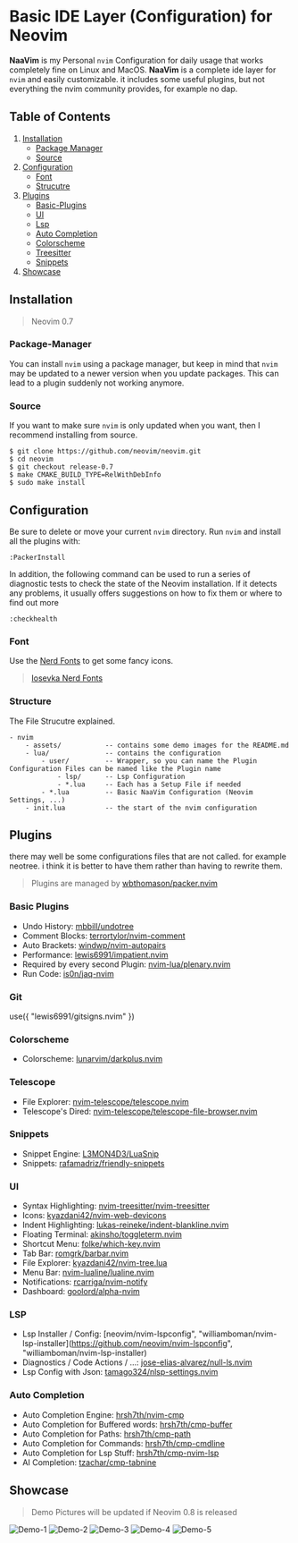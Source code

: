 # Basic IDE Layer (Configuration) for Neovim

**NaaVim** is my Personal `nvim` Configuration for daily usage that works completely fine on Linux and MacOS. **NaaVim** is a complete ide layer for `nvim` and easily customizable. it includes some useful plugins, but not everything the nvim community provides, for example no dap.

## Table of Contents

1. [Installation](#installation)
   - [Package Manager](#package-manager)
   - [Source](#source)
2. [Configuration](#configuration)
   - [Font](#font)
   - [Strucutre](#strucutre)
3. [Plugins](#plugins)
   - [Basic-Plugins](#basic-plugins)
   - [UI](#ui)
   - [Lsp](#lsp)
   - [Auto Completion](#auto-completion)
   - [Colorscheme](#colorscheme)
   - [Treesitter](#treesitter)
   - [Snippets](#snippets)
4. [Showcase](#showcase)

## Installation

> Neovim 0.7

### Package-Manager

You can install `nvim` using a package manager, but keep in mind that `nvim` may be updated to a newer version when you update packages. This can lead to a plugin suddenly not working anymore.

### Source

If you want to make sure `nvim` is only updated when you want, then I recommend installing from source.

```
$ git clone https://github.com/neovim/neovim.git
$ cd neovim
$ git checkout release-0.7
$ make CMAKE_BUILD_TYPE=RelWithDebInfo
$ sudo make install
```

## Configuration

Be sure to delete or move your current `nvim` directory. Run `nvim` and install all the plugins with:

```
:PackerInstall
```

In addition, the following command can be used to run a series of diagnostic tests to check the state of the Neovim installation. If it detects any problems, it usually offers suggestions on how to fix them or where to find out more

```
:checkhealth
```

### Font

Use the [Nerd Fonts](https://www.nerdfonts.com) to get some fancy icons.

> [Iosevka Nerd Fonts](https://github.com/ryanoasis/nerd-fonts/tree/master/patched-fonts/Iosevka)

### Structure

The File Strucutre explained.

```
- nvim
    - assets/           -- contains some demo images for the README.md
    - lua/              -- contains the configuration
        - user/         -- Wrapper, so you can name the Plugin Configuration Files can be named like the Plugin name
            - lsp/      -- Lsp Configuration
            - *.lua     -- Each has a Setup File if needed
        - *.lua         -- Basic NaaVim Configuration (Neovim Settings, ...)
    - init.lua          -- the start of the nvim configuration
```

## Plugins

there may well be some configurations files that are not called. for example neotree. i think it is better to have them rather than having to rewrite them.

> Plugins are managed by [wbthomason/packer.nvim](https://github.com/wbthomason/packer.nvim)

### Basic Plugins

- Undo History: [mbbill/undotree](https://github.com/mbbill/undotree)
- Comment Blocks: [terrortylor/nvim-comment](https://github.com/terrortylor/nvim-comment)
- Auto Brackets: [windwp/nvim-autopairs](https://github.com/windwp/nvim-autopairs)
- Performance: [lewis6991/impatient.nvim](https://github.com/lewis6991/impatient.nvim)
- Required by every second Plugin: [nvim-lua/plenary.nvim](https://github.com/nvim-lua/plenary.nvim)
- Run Code: [is0n/jaq-nvim](https://github.com/is0n/jaq-nvim)

### Git

use({ "lewis6991/gitsigns.nvim" })

### Colorscheme

- Colorscheme: [lunarvim/darkplus.nvim](https://github.com/lunarvim/darkplus.nvim)

### Telescope

- File Explorer: [nvim-telescope/telescope.nvim](https://github.com/nvim-telescope/telescope.nvim)
- Telescope's Dired: [nvim-telescope/telescope-file-browser.nvim](https://github.com/nvim-telescope/telescope-file-browser.nvim)

### Snippets

- Snippet Engine: [L3MON4D3/LuaSnip](https://github.com/L3MON4D3/LuaSnip)
- Snippets: [rafamadriz/friendly-snippets](https://github.com/rafamadriz/friendly-snippets)

### UI

- Syntax Highlighting: [nvim-treesitter/nvim-treesitter](https://github.com/nvim-treesitter/nvim-treesitter)
- Icons: [kyazdani42/nvim-web-devicons](https://github.com/kyazdani42/nvim-web-devicons)
- Indent Highlighting: [lukas-reineke/indent-blankline.nvim](https://github.com/lukas-reineke/indent-blankline.nvim)
- Floating Terminal: [akinsho/toggleterm.nvim](https://github.com/akinsho/toggleterm.nvim)
- Shortcut Menu: [folke/which-key.nvim](https://github.com/folke/which-key.nvim)
- Tab Bar: [romgrk/barbar.nvim](https://github.com/romgrk/barbar.nvim)
- File Explorer: [kyazdani42/nvim-tree.lua](https://github.com/kyazdani42/nvim-tree.lua)
- Menu Bar: [nvim-lualine/lualine.nvim](https://github.com/nvim-lualine/lualine.nvim)
- Notifications: [rcarriga/nvim-notify](https://github.com/rcarriga/nvim-notify)
- Dashboard: [goolord/alpha-nvim](https://github.com/goolord/alpha-nvim)

### LSP

- Lsp Installer / Config: [neovim/nvim-lspconfig", "williamboman/nvim-lsp-installer](https://github.com/neovim/nvim-lspconfig", "williamboman/nvim-lsp-installer)
- Diagnostics / Code Actions / ...: [jose-elias-alvarez/null-ls.nvim](https://github.com/jose-elias-alvarez/null-ls.nvim)
- Lsp Config with Json: [tamago324/nlsp-settings.nvim](https://github.com/tamago324/nlsp-settings.nvim)

### Auto Completion

- Auto Completion Engine: [hrsh7th/nvim-cmp](https://github.com/hrsh7th/nvim-cmp)
- Auto Completion for Buffered words: [hrsh7th/cmp-buffer](https://github.com/hrsh7th/cmp-buffer)
- Auto Completion for Paths: [hrsh7th/cmp-path](https://github.com/hrsh7th/cmp-path)
- Auto Completion for Commands: [hrsh7th/cmp-cmdline](https://github.com/hrsh7th/cmp-cmdline)
- Auto Completion for Lsp Stuff: [hrsh7th/cmp-nvim-lsp](https://github.com/hrsh7th/cmp-nvim-lsp)
- AI Completion: [tzachar/cmp-tabnine](https://github.com/tzachar/cmp-tabnine)

## Showcase

> Demo Pictures will be updated if Neovim 0.8 is released

![Demo-1](./assets/Demo-1.png)
![Demo-2](./assets/Demo-2.png)
![Demo-3](./assets/Demo-3.png)
![Demo-4](./assets/Demo-4.png)
![Demo-5](./assets/Demo-5.png)
